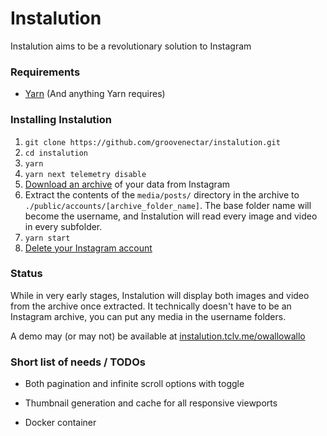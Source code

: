 # Instalution

Instalution aims to be a revolutionary solution to Instagram

### Requirements
- [Yarn](https://yarnpkg.com/) (And anything Yarn requires)

### Installing Instalution
1) `git clone https://github.com/groovenectar/instalution.git`
2) `cd instalution`
3) `yarn`
4) `yarn next telemetry disable`
5) [Download an archive](https://help.instagram.com/181231772500920) of your data from Instagram
6) Extract the contents of the `media/posts/` directory in the archive to `./public/accounts/[archive_folder_name]`. The base folder name will become the username, and Instalution will read every image and video in every subfolder.
7) `yarn start`
8) [Delete your Instagram account](https://help.instagram.com/139886812848894/)

### Status

While in very early stages, Instalution will display both images and video from the archive once extracted. It technically doesn't have to be an Instagram archive, you can put any media in the username folders.

A demo may (or may not) be available at [instalution.tclv.me/owallowallo](https://instalution.tclv.me/owallowallo)

### Short list of needs / TODOs

- Both pagination and infinite scroll options with toggle

- Thumbnail generation and cache for all responsive viewports

- Docker container
